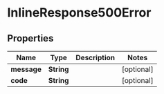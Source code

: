 # InlineResponse500Error

## Properties
Name | Type | Description | Notes
------------ | ------------- | ------------- | -------------
**message** | **String** |  |  [optional]
**code** | **String** |  |  [optional]
